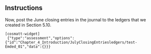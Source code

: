 ## Instructions

Now, post the June closing entries in the journal to the ledgers that we created in Section 5.10.

```
[cosmatt-widget]
 {"type":"assessment","options":{"id":"Chapter_4_Introduction/JulyClosingEntriesledgers/test-Emded_01","data":{}}} 
```

